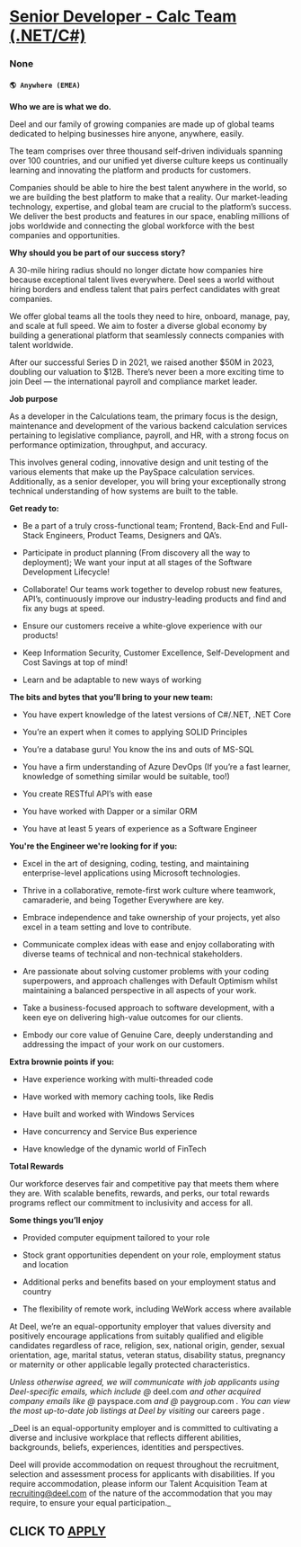 # [ Senior Developer - Calc Team (.NET/C#)](https://www.remotewlb.com/apply/senior-developer-calc-team-net-c-128409)  
### None  
#### `🌎 Anywhere (EMEA)`  

**Who we are is what we do.**

Deel and our family of growing companies are made up of global teams dedicated to helping businesses hire anyone, anywhere, easily.

The team comprises over three thousand self-driven individuals spanning over 100 countries, and our unified yet diverse culture keeps us continually learning and innovating the platform and products for customers.

Companies should be able to hire the best talent anywhere in the world, so we are building the best platform to make that a reality. Our market-leading technology, expertise, and global team are crucial to the platform’s success. We deliver the best products and features in our space, enabling millions of jobs worldwide and connecting the global workforce with the best companies and opportunities.

 **Why should you be part of our success story?**

A 30-mile hiring radius should no longer dictate how companies hire because exceptional talent lives everywhere. Deel sees a world without hiring borders and endless talent that pairs perfect candidates with great companies.

We offer global teams all the tools they need to hire, onboard, manage, pay, and scale at full speed. We aim to foster a diverse global economy by building a generational platform that seamlessly connects companies with talent worldwide.

After our successful Series D in 2021, we raised another $50M in 2023, doubling our valuation to $12B. There’s never been a more exciting time to join Deel — the international payroll and compliance market leader.

 **Job purpose**

As a developer in the Calculations team, the primary focus is the design, maintenance and development of the various backend calculation services pertaining to legislative compliance, payroll, and HR, with a strong focus on performance optimization, throughput, and accuracy.  
  
This involves general coding, innovative design and unit testing of the various elements that make up the PaySpace calculation services. Additionally, as a senior developer, you will bring your exceptionally strong technical understanding of how systems are built to the table.  

 **Get ready to:**

  * Be a part of a truly cross-functional team; Frontend, Back-End and Full-Stack Engineers, Product Teams, Designers and QA’s.

  * Participate in product planning (From discovery all the way to deployment); We want your input at all stages of the Software Development Lifecycle!

  * Collaborate! Our teams work together to develop robust new features, API’s, continuously improve our industry-leading products and find and fix any bugs at speed.

  * Ensure our customers receive a white-glove experience with our products!

  * Keep Information Security, Customer Excellence, Self-Development and Cost Savings at top of mind!

  * Learn and be adaptable to new ways of working

 **The bits and bytes that you’ll bring to your new team:**

  * You have expert knowledge of the latest versions of C#/.NET, .NET Core

  * You’re an expert when it comes to applying SOLID Principles

  * You’re a database guru! You know the ins and outs of MS-SQL

  * You have a firm understanding of Azure DevOps (If you’re a fast learner, knowledge of something similar would be suitable, too!)

  * You create RESTful API’s with ease

  * You have worked with Dapper or a similar ORM

  * You have at least 5 years of experience as a Software Engineer

 **You're the Engineer we're looking for if you:**

  * Excel in the art of designing, coding, testing, and maintaining enterprise-level applications using Microsoft technologies.

  * Thrive in a collaborative, remote-first work culture where teamwork, camaraderie, and being Together Everywhere are key.

  * Embrace independence and take ownership of your projects, yet also excel in a team setting and love to contribute.

  * Communicate complex ideas with ease and enjoy collaborating with diverse teams of technical and non-technical stakeholders.

  * Are passionate about solving customer problems with your coding superpowers, and approach challenges with Default Optimism whilst maintaining a balanced perspective in all aspects of your work.

  * Take a business-focused approach to software development, with a keen eye on delivering high-value outcomes for our clients.

  * Embody our core value of Genuine Care, deeply understanding and addressing the impact of your work on our customers.

 **Extra brownie points if you:**

  * Have experience working with multi-threaded code

  * Have worked with memory caching tools, like Redis

  * Have built and worked with Windows Services

  * Have concurrency and Service Bus experience

  * Have knowledge of the dynamic world of FinTech

 **Total Rewards**

Our workforce deserves fair and competitive pay that meets them where they are. With scalable benefits, rewards, and perks, our total rewards programs reflect our commitment to inclusivity and access for all.

**Some things you’ll enjoy**

  * Provided computer equipment tailored to your role

  * Stock grant opportunities dependent on your role, employment status and location

  * Additional perks and benefits based on your employment status and country

  * The flexibility of remote work, including WeWork access where available

At Deel, we’re an equal-opportunity employer that values diversity and positively encourage applications from suitably qualified and eligible candidates regardless of race, religion, sex, national origin, gender, sexual orientation, age, marital status, veteran status, disability status, pregnancy or maternity or other applicable legally protected characteristics.

 _Unless otherwise agreed, we will communicate with job applicants using Deel-specific emails, which include @_ deel.com _and other acquired company emails like @_ payspace.com _and @_ paygroup.com _. You can view the most up-to-date job listings at Deel by visiting_ our careers page _._  
  
 _Deel is an equal-opportunity employer and is committed to cultivating a diverse and inclusive workplace that reflects different abilities, backgrounds, beliefs, experiences, identities and perspectives.  
  
Deel will provide accommodation on request throughout the recruitment, selection and assessment process for applicants with disabilities. If you require accommodation, please inform our Talent Acquisition Team at recruiting@deel.com of the nature of the accommodation that you may require, to ensure your equal participation._

  
## CLICK TO [APPLY](https://www.remotewlb.com/apply/senior-developer-calc-team-net-c-128409)

